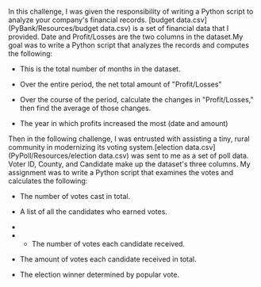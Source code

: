 In this challenge, I was given the responsibility of writing a Python script to analyze your company's financial records. [budget data.csv](PyBank/Resources/budget data.csv) is a set of financial data that I provided. Date and Profit/Losses are the two columns in the dataset.My  goal was to write a Python script that analyzes the records and computes the following:

* This is the total number of months in the dataset.

* Over the entire period, the net total amount of "Profit/Losses"

* Over the course of the period, calculate the changes in "Profit/Losses," then find the average of those changes.

* The year in which profits increased the most (date and amount)


Then in the following challenge, I was entrusted with assisting a tiny, rural community in modernizing its voting system.[election data.csv](PyPoll/Resources/election data.csv) was sent to me as a set of poll data. Voter ID, County, and Candidate make up the dataset's three columns. My assignment was to write a Python script that examines the votes and calculates the following:

* The number of votes cast in total.

* A list of all the candidates who earned votes.
*
* * The number of votes each candidate received.

* The amount of votes each candidate received in total.

* The election winner determined by popular vote.
